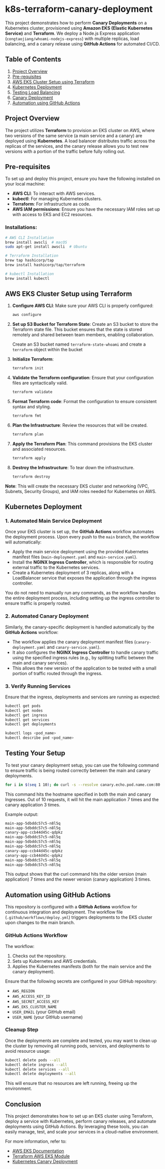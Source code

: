 # k8s-terraform-canary-deployment

This project demonstrates how to perform **Canary Deployments** on a Kubernetes cluster, provisioned using **Amazon EKS (Elastic Kubernetes Service)** and **Terraform**. We deploy a Node.js Express application (`congtaojiang/whoami-nodejs-express`) with multiple replicas, load balancing, and a canary release using **GitHub Actions** for automated CI/CD.

## Table of Contents
1. [Project Overview](#project-overview)
2. [Pre-requisites](#pre-requisites)
3. [AWS EKS Cluster Setup using Terraform](#aws-eks-cluster-setup-using-terraform)
4. [Kubernetes Deployment](#kubernetes-deployment)
5. [Testing Load Balancing](#testing-load-balancing)
6. [Canary Deployment](#canary-deployment)
7. [Automation using GitHub Actions](#automation-using-github-actions)

## Project Overview
The project utilizes **Terraform** to provision an EKS cluster on AWS, where two versions of the same service (a main service and a canary) are deployed using **Kubernetes**. A load balancer distributes traffic across the replicas of the services, and the canary release allows you to test new versions with a portion of the traffic before fully rolling out.

## Pre-requisites
To set up and deploy this project, ensure you have the following installed on your local machine:
- **AWS CLI**: To interact with AWS services.
- **kubectl**: For managing Kubernetes clusters.
- **Terraform**: For infrastructure as code.
- **AWS IAM permissions**: Ensure you have the necessary IAM roles set up with access to EKS and EC2 resources.

### Installations:
```bash
# AWS CLI Installation
brew install awscli  # macOS
sudo apt-get install awscli  # Ubuntu

# Terraform Installation
brew tap hashicorp/tap
brew install hashicorp/tap/terraform

# kubectl Installation
brew install kubectl
```

## AWS EKS Cluster Setup using Terraform

1. **Configure AWS CLI**: Make sure your AWS CLI is properly configured:
   ```bash
   aws configure
   ```

2. **Set up S3 Bucket for Terraform State**: 
   Create an S3 bucket to store the Terraform state file. This bucket ensures that the state is stored remotely and shared between team members, enabling collaboration.

   Create an S3 bucket named `terraform-state-whoami` and create a `terraform` object within the bucket

3. **Initialize Terraform**: 
   ```bash
   terraform init
   ```

4. **Validate the Terraform configuration**: Ensure that your configuration files are syntactically valid.

   ```bash
   terraform validate
   ```

5. **Format Terraform code**: Format the configuration to ensure consistent syntax and styling.

   ```bash
   terraform fmt
   ```

6. **Plan the Infrastructure**: Review the resources that will be created.
   ```bash
   terraform plan
   ```

7. **Apply the Terraform Plan**: This command provisions the EKS cluster and associated resources.
   ```bash
   terraform apply
   ```

8. **Destroy the Infrastructure**: To tear down the infrastructure.
   ```bash
   terraform destroy
   ```

**Note**: This will create the necessary EKS cluster and networking (VPC, Subnets, Security Groups), and IAM roles needed for Kubernetes on AWS.

## Kubernetes Deployment

### 1. Automated Main Service Deployment
Once your EKS cluster is set up, the **GitHub Actions** workflow automates the deployment process. Upon every push to the `main` branch, the workflow will automatically:

- Apply the main service deployment using the provided Kubernetes manifest files (`main-deployment.yaml` and `main-service.yaml`).
- Install the **NGINX Ingress Controller**, which is responsible for routing external traffic to the Kubernetes services.
- Create a Kubernetes deployment of 3 replicas, along with a LoadBalancer service that exposes the application through the ingress controller.

You do not need to manually run any commands, as the workflow handles the entire deployment process, including setting up the ingress controller to ensure traffic is properly routed.

### 2. Automated Canary Deployment
Similarly, the canary-specific deployment is handled automatically by the **GitHub Actions** workflow:

- The workflow applies the canary deployment manifest files (`canary-deployment.yaml` and `canary-service.yaml`).
- It also configures the **NGINX Ingress Controller** to handle canary traffic using the specified ingress rules (e.g., by splitting traffic between the main and canary services).
- This allows the new version of the application to be tested with a small portion of traffic routed through the ingress.


### 3. Verify Running Services
Ensure that the ingress, deployments and services are running as expected:

```bash
kubectl get pods
kubectl get nodes
kubectl get ingress
kubectl get services
kubectl get deployments

kubectl logs <pod_name>
kubectl describe pod <pod_name>
```

## Testing Your Setup

To test your canary deployment setup, you can use the following command to ensure traffic is being routed correctly between the main and canary deployments.

```bash
for i in $(seq 1 10); do curl -s --resolve canary.echo.pod.name.com:80:<Ingress-Controller-IP> canary.echo.pod.name.com; done
```

This command hits the hostname specified in both the main and canary Ingresses. Out of 10 requests, it will hit the main application 7 times and the canary application 3 times.

Example output:

```bash
main-app-5dbddc57c5-n8l5q
main-app-5dbddc57c5-n8l5q
canary-app-ccb44d45c-qdpkz
main-app-5dbddc57c5-n8l5q
main-app-5dbddc57c5-n8l5q
main-app-5dbddc57c5-n8l5q
canary-app-ccb44d45c-qdpkz
canary-app-ccb44d45c-qdpkz
main-app-5dbddc57c5-n8l5q
main-app-5dbddc57c5-n8l5q
```

This output shows that the curl command hits the older version (main application) 7 times and the newer version (canary application) 3 times.

## Automation using GitHub Actions

This repository is configured with a **GitHub Actions** workflow for continuous integration and deployment. The workflow file (`.github/workflows/deploy.yml`) triggers deployments to the EKS cluster upon changes to the main branch.

### GitHub Actions Workflow

The workflow:
1. Checks out the repository.
2. Sets up Kubernetes and AWS credentials.
3. Applies the Kubernetes manifests (both for the main service and the canary deployment).

Ensure that the following secrets are configured in your GitHub repository:
- `AWS_REGION`
- `AWS_ACCESS_KEY_ID`
- `AWS_SECRET_ACCESS_KEY`
- `AWS_EKS_CLUSTER_NAME`
- `USER_EMAIL` (your GitHub email)
- `USER_NAME` (your GitHub username)


### Cleanup Step
Once the deployments are complete and tested, you may want to clean up the cluster by removing all running pods, services, and deployments to avoid resource usage:

```bash
kubectl delete pods --all
kubectl delete ingress --all
kubectl delete services --all
kubectl delete deployments --all
```

This will ensure that no resources are left running, freeing up the environment.

## Conclusion

This project demonstrates how to set up an EKS cluster using Terraform, deploy a service with Kubernetes, perform canary releases, and automate deployments using GitHub Actions. By leveraging these tools, you can easily manage, test, and scale your services in a cloud-native environment.

For more information, refer to:
- [AWS EKS Documentation](https://docs.aws.amazon.com/eks/)
- [Terraform AWS EKS Module](https://registry.terraform.io/modules/terraform-aws-modules/eks/aws/latest)
- [Kubernetes Canary Deployment](https://kubernetes.io/docs/concepts/cluster-administration/manage-deployment/)